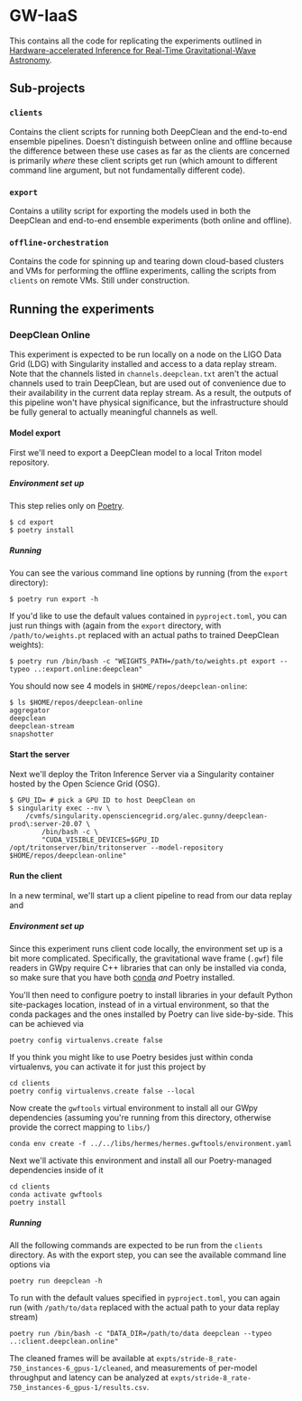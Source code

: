 # GW-IaaS
This contains all the code for replicating the experiments outlined in [Hardware-accelerated Inference for Real-Time Gravitational-Wave Astronomy](https://arxiv.org/abs/2108.12430).

## Sub-projects
### `clients`
Contains the client scripts for running both DeepClean and the end-to-end ensemble pipelines. Doesn't distinguish between online and offline because the difference between these use cases as far as the clients are concerned is primarily _where_ these client scripts get run (which amount to different command line argument, but not fundamentally different code).

### `export`
Contains a utility script for exporting the models used in both the DeepClean and end-to-end ensemble experiments (both online and offline).

### `offline-orchestration`
Contains the code for spinning up and tearing down cloud-based clusters and VMs for performing the offline experiments, calling the scripts from `clients` on remote VMs. Still under construction.


## Running the experiments
### DeepClean Online
This experiment is expected to be run locally on a node on the LIGO Data Grid (LDG) with Singularity installed and access to a data replay stream. Note that the channels listed in `channels.deepclean.txt` aren't the actual channels used to train DeepClean, but are used out of convenience due to their availability in the current data replay stream. As a result, the outputs of this pipeline won't have physical significance, but the infrastructure should be fully general to actually meaningful channels as well.

#### Model export
First we'll need to export a DeepClean model to a local Triton model repository.
##### Environment set up
This step relies only on [Poetry](https://python-poetry.org/docs/#installation).

```console
$ cd export
$ poetry install
```

##### Running
You can see the various command line options by running (from the `export` directory):

```console
$ poetry run export -h
```

If you'd like to use the default values contained in `pyproject.toml`, you can just run things with (again from the `export` directory, with `/path/to/weights.pt` replaced with an actual paths to trained DeepClean weights):

```console
$ poetry run /bin/bash -c "WEIGHTS_PATH=/path/to/weights.pt export --typeo ..:export.online:deepclean"
```

You should now see 4 models in `$HOME/repos/deepclean-online`:

```console
$ ls $HOME/repos/deepclean-online
aggregator
deepclean
deepclean-stream
snapshotter
```

#### Start the server
Next we'll deploy the Triton Inference Server via a Singularity container hosted by the Open Science Grid (OSG).

```
$ GPU_ID= # pick a GPU ID to host DeepClean on
$ singularity exec --nv \
    /cvmfs/singularity.opensciencegrid.org/alec.gunny/deepclean-prod\:server-20.07 \
        /bin/bash -c \
        "CUDA_VISIBLE_DEVICES=$GPU_ID /opt/tritonserver/bin/tritonserver --model-repository $HOME/repos/deepclean-online"
```

#### Run the client
In a new terminal, we'll start up a client pipeline to read from our data replay and

##### Environment set up
Since this experiment runs client code locally, the environment set up is a bit more complicated. Specifically, the gravitational wave frame (`.gwf`) file readers in GWpy require C++ libraries that can only be installed via conda, so make sure that you have both [conda](https://docs.conda.io/projects/conda/en/latest/user-guide/install/linux.html) _and_ Poetry installed.

You'll then need to configure poetry to install libraries in your default Python site-packages location, instead of in a virtual environment, so that the conda packages and the ones installed by Poetry can live side-by-side. This can be achieved via

```console
poetry config virtualenvs.create false
```

If you think you might like to use Poetry besides just within conda virtualenvs, you can activate it for just this project by

```console
cd clients
poetry config virtualenvs.create false --local
```

Now create the `gwftools` virtual environment to install all our GWpy dependencies (assuming you're running from this directory, otherwise provide the correct mapping to `libs/`)

```console
conda env create -f ../../libs/hermes/hermes.gwftools/environment.yaml
```

Next we'll activate this environment and install all our Poetry-managed dependencies inside of it

```console
cd clients
conda activate gwftools
poetry install
```

##### Running
All the following commands are expected to be run from the `clients` directory. As with the export step, you can see the available command line options via

```console
poetry run deepclean -h
```

To run with the default values specified in `pyproject.toml`, you can again run (with `/path/to/data` replaced with the actual path to your data replay stream)

```console
poetry run /bin/bash -c "DATA_DIR=/path/to/data deepclean --typeo ..:client.deepclean.online"
```

The cleaned frames will be available at `expts/stride-8_rate-750_instances-6_gpus-1/cleaned`, and measurements of per-model throughput and latency can be analyzed at `expts/stride-8_rate-750_instances-6_gpus-1/results.csv`.
